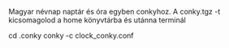Magyar névnap naptár és óra egyben conkyhoz. A conky.tgz -t kicsomagolod a home könyvtárba és utánna terminál 

cd .conky
conky -c clock_conky.conf 
